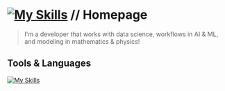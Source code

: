#  [![My Skills](https://skillicons.dev/icons?i=github)](https://skillicons.dev) // Homepage 

> I'm a developer that works with data science, workflows in AI & ML, and modeling in mathematics & physics!

## Tools & Languages
          
          
[![My Skills](https://skillicons.dev/icons?i=java,python,jupyter)](https://skillicons.dev)
 <!--     \

 <img src="https://cdn.jsdelivr.net/gh/devicons/devicon@latest/icons/java/java-original.svg" width="40" height="40" /> <img src="https://cdn.jsdelivr.net/gh/devicons/devicon@latest/icons/python/python-original.svg" width="40" height="40"/> <img src="https://imagej.github.io/imagej-wiki-static/KNIME" width="40" height="40" /> <img src="https://cdn.jsdelivr.net/gh/devicons/devicon@latest/icons/jupyter/jupyter-original.svg" width="40" height="40"/>

 
          ![logo-github](https://github.com/user-attachments/assets/022f61ab-fba0-42da-9e26-1ff4dcfc4dce)<svg xmlns="http://www.w3.org/2000/svg" viewBox="0 0 68 24" width="68" height="24"><path d="M27.8 17.908h-.03c.013 0 .022.014.035.017l.01-.002-.016-.015Zm.005.017c-.14.001-.49.073-.861.073-1.17 0-1.575-.536-1.575-1.234v-4.652h2.385c.135 0 .24-.12.24-.283V9.302c0-.133-.12-.252-.24-.252H25.37V5.913c0-.119-.075-.193-.21-.193h-3.24c-.136 0-.21.074-.21.193V9.14s-1.636.401-1.741.416a.255.255 0 0 0-.195.253v2.021c0 .164.12.282.255.282h1.665v4.876c0 3.627 2.55 3.998 4.29 3.998.796 0 1.756-.252 1.906-.327.09-.03.135-.134.135-.238v-2.23a.264.264 0 0 0-.219-.265Zm35.549-3.272c0-2.69-1.095-3.047-2.25-2.928-.9.06-1.62.505-1.62.505v5.232s.735.506 1.83.536c1.545.044 2.04-.506 2.04-3.345ZM67 14.415c0 5.099-1.665 6.555-4.576 6.555-2.46 0-3.78-1.233-3.78-1.233s-.06.683-.135.773c-.045.089-.12.118-.21.118h-2.22c-.15 0-.286-.119-.286-.252l.03-16.514a.26.26 0 0 1 .255-.252h3.196a.26.26 0 0 1 .255.252v5.604s1.23-.788 3.03-.788l-.015-.03c1.8 0 4.456.67 4.456 5.767ZM53.918 9.05h-3.15c-.165 0-.255.119-.255.282v8.086s-.826.58-1.95.58c-1.126 0-1.456-.506-1.456-1.62v-7.06a.262.262 0 0 0-.255-.254h-3.21a.262.262 0 0 0-.256.253v7.596c0 3.27 1.846 4.087 4.381 4.087 2.085 0 3.78-1.145 3.78-1.145s.076.58.12.67c.03.074.136.133.24.133h2.011a.243.243 0 0 0 .255-.253l.03-11.103c0-.133-.12-.252-.285-.252Zm-35.556-.015h-3.195c-.135 0-.255.134-.255.297v10.91c0 .297.195.401.45.401h2.88c.3 0 .375-.134.375-.401V9.287a.262.262 0 0 0-.255-.252ZM16.787 4.01c-1.155 0-2.07.907-2.07 2.051 0 1.145.915 2.051 2.07 2.051a2.04 2.04 0 0 0 2.04-2.05 2.04 2.04 0 0 0-2.04-2.052Zm24.74-.372H38.36a.262.262 0 0 0-.255.253v6.08H33.14v-6.08a.262.262 0 0 0-.255-.253h-3.196a.262.262 0 0 0-.255.253v16.514c0 .133.135.252.255.252h3.196a.262.262 0 0 0 .255-.253v-7.06h4.966l-.03 7.06c0 .134.12.253.255.253h3.195a.262.262 0 0 0 .255-.253V3.892a.262.262 0 0 0-.255-.253Zm-28.31 7.313v8.532c0 .06-.015.163-.09.193 0 0-1.875 1.323-4.966 1.323C4.426 21 0 19.84 0 12.2S3.87 2.986 7.651 3c3.27 0 4.59.728 4.8.862.06.075.09.134.09.208l-.63 2.646c0 .134-.134.297-.3.253-.54-.164-1.35-.49-3.255-.49-2.205 0-4.575.623-4.575 5.543s2.25 5.5 3.87 5.5c1.38 0 1.875-.164 1.875-.164V13.94H7.321c-.165 0-.285-.12-.285-.253v-2.735c0-.134.12-.252.285-.252h5.61c.166 0 .286.118.286.252Z"></path></svg> </svg> <svg xmlns="http://www.w3.org/2000/svg" viewBox="0 0 24 24" width="24" height="24"><path d="M12.5.75C6.146.75 1 5.896 1 12.25c0 5.089 3.292 9.387 7.863 10.91.575.101.79-.244.79-.546 0-.273-.014-1.178-.014-2.142-2.889.532-3.636-.704-3.866-1.35-.13-.331-.69-1.352-1.18-1.625-.402-.216-.977-.748-.014-.762.906-.014 1.553.834 1.769 1.179 1.035 1.74 2.688 1.25 3.349.948.1-.747.402-1.25.733-1.538-2.559-.287-5.232-1.279-5.232-5.678 0-1.25.445-2.285 1.178-3.09-.115-.288-.517-1.467.115-3.048 0 0 .963-.302 3.163 1.179.92-.259 1.897-.388 2.875-.388.977 0 1.955.13 2.875.388 2.2-1.495 3.162-1.179 3.162-1.179.633 1.581.23 2.76.115 3.048.733.805 1.179 1.825 1.179 3.09 0 4.413-2.688 5.39-5.247 5.678.417.36.776 1.05.776 2.128 0 1.538-.014 2.774-.014 3.162 0 .302.216.662.79.547C20.709 21.637 24 17.324 24 12.25 24 5.896 18.854.75 12.5.75Z"></path></svg>![mark-github](https://github.com/user-attachments/assets/0085ca01-c665-4304-8691-dff348c75221)
-->
<!--
**n75uxy190/n75uxy190** is a ✨ _special_ ✨ repository because its `README.md` (this file) appears on your GitHub profile.

Here are some ideas to get you started:

- 🔭 I’m currently working on ...
- 🌱 I’m currently learning ...
- 👯 I’m looking to collaborate on ...
- 🤔 I’m looking for help with ...
- 💬 Ask me about ...
- 📫 How to reach me: ...
- 😄 Pronouns: ...
- ⚡ Fun fact: ...
-->
